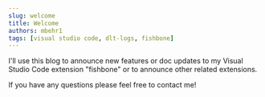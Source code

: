 ```yaml
---
slug: welcome
title: Welcome
authors: mbehr1
tags: [visual studio code, dlt-logs, fishbone]
---
```


I'll use this blog to announce new features or doc updates to my Visual Studio Code extension "fishbone" or to announce other related extensions.
<!-- truncate -->
If you have any questions please feel free to contact me!
